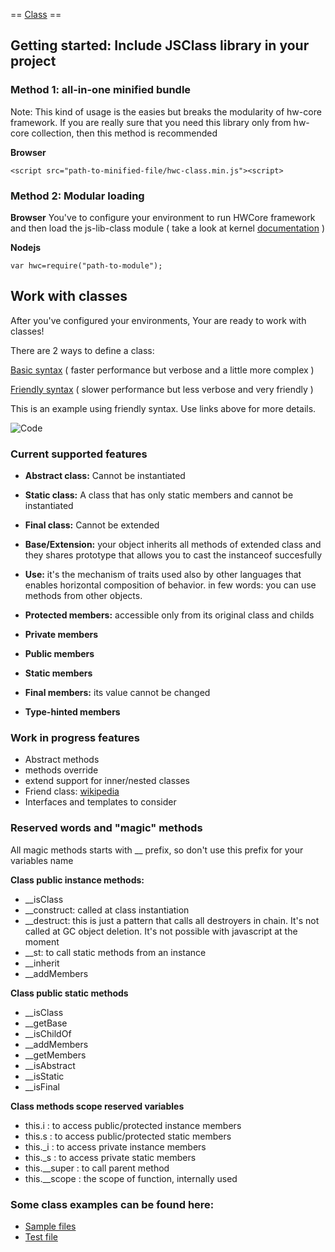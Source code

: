  == [Class](https://github.com/hw-core/js-library-class/blob/master/Class.js) ==

## Getting started: Include JSClass library in your project

### Method 1: all-in-one minified bundle

Note: This kind of usage is the easies but breaks the modularity of hw-core framework. 
If you are really sure that you need this library only from hw-core collection, then this method is recommended

**Browser**

    <script src="path-to-minified-file/hwc-class.min.js"><script>

### Method 2: Modular loading

**Browser**
You've to configure your environment to run HWCore framework and then load the js-lib-class module ( take a look at kernel [documentation](https://github.com/hw-core/js-kernel) )

**Nodejs**

    var hwc=require("path-to-module");

## Work with classes

After you've configured your environments, Your are ready to work with classes!

There are 2 ways to define a class:

[Basic syntax](#class-basic) ( faster performance but verbose and a little more complex )

[Friendly syntax](#class-friendly) ( slower performance but less verbose and very friendly )

This is an example using friendly syntax. Use links above for more details.  

![Code](https://lh4.googleusercontent.com/-Aq5KBz3V5f8/VH4u116weHI/AAAAAAAAAeQ/jch0BxfyEzU/w901-h692-no/js-class-typehint.png) 

### Current supported features

*   **Abstract class:** Cannot be instantiated
*   **Static class:** A class that has only static members and cannot be instantiated
*   **Final class:** Cannot be extended
*   **Base/Extension:** your object inherits all methods of extended class and they shares
        prototype that allows you to cast the instanceof succesfully
    
*   **Use:** it's the mechanism of traits used also by other languages 
        that enables horizontal composition of behavior. in few words: 
        you can use methods from other objects. 
    


*   **Protected members:** accessible only from its original class and childs
*   **Private members**
*   **Public members**

*   **Static members**
*   **Final members:** its value cannot be changed
*   **Type-hinted members**

### Work in progress features

*   Abstract methods
*   methods override
*   extend support for inner/nested classes
*   Friend class: [wikipedia](http://en.wikipedia.org/wiki/Friend_class)
*   Interfaces and templates to consider

### Reserved words and "magic" methods

All magic methods starts with __ prefix, so don't use this prefix for your variables name

 **Class public instance methods:**

*   __isClass
*   __construct: called at class instantiation
*   __destruct: this is just a pattern that calls all destroyers in chain. 
        It's not called at GC object deletion. It's not possible with javascript at the moment
*   __st: to call static methods from an instance
*   __inherit
*   __addMembers

 **Class public static methods**

*   __isClass
*   __getBase
*   __isChildOf
*   __addMembers
*   __getMembers
*   __isAbstract
*   __isStatic
*   __isFinal

 **Class methods scope reserved variables**

*   this.i : to access public/protected instance members
*   this.s : to access public/protected static members
*   this._i : to access private instance members
*   this._s : to access private static members
*   this.__super : to call parent method
*   this.__scope : the scope of function, internally used 

### Some class examples can be found here:

*   [Sample files](https://github.com/hw-core/js-library-class/tree/gh-pages/samples)
*   [Test file](https://github.com/hw-core/js-library-class/blob/tests/tests/class.js)
